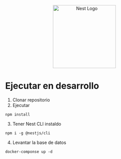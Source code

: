<p align="center">
  <a href="http://nestjs.com/" target="blank"><img src="https://nestjs.com/img/logo-small.svg" width="200" alt="Nest Logo" /></a>
</p>

[circleci-image]: https://img.shields.io/circleci/build/github/nestjs/nest/master?token=abc123def456
[circleci-url]: https://circleci.com/gh/nestjs/nest


# Ejecutar en desarrollo

1. Clonar repositorio
2. Ejecutar 
``` 
npm install 
```
3. Tener Nest CLI instaldo
``` 
npm i -g @nestjs/cli 
```
4. Levantar la base de datos 
```
docker-componse up -d 
```
